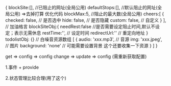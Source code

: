 {
    blockSite:[],         //已阻止的网址(全局公用)
    defaultStops:[], //默认阻止的网址(全局公用) =>去掉打算 优化代码
    blockMax:5,      //阻止的最大数(全局公用)
    cheers:[
        {
            checked: false,  // 是否选中
            hide: false, // 是否隐藏
            custom: false, // 自定义
        }
    ],  // 加油格言
    blockSiteObj:{
        needRest:false  //是否需要设定阻止时间,默认不设定；表示无需休息
        restTime:'',        // 设定时间
        redirectUrl:''      // 重定向地址
    }
    todolistObj: {}
    // 白噪音资源数组
    [
        {
            audio: 'xxx.mp3', // 音源
            img: 'xxx.jpeg', // 图片
            background: 'none' // 可能需要设置背景 这个还要收集一下资源
        }
    ]
}

<!-- 页面的数据流 -->
get => config => config change => update => config (需重新获取配置)

1.事件 + provide

2.状态管理比较合理(用了这个)